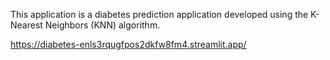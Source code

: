 This application is a diabetes prediction application developed using the K-Nearest Neighbors (KNN) algorithm.

https://diabetes-enls3rqugfpos2dkfw8fm4.streamlit.app/
